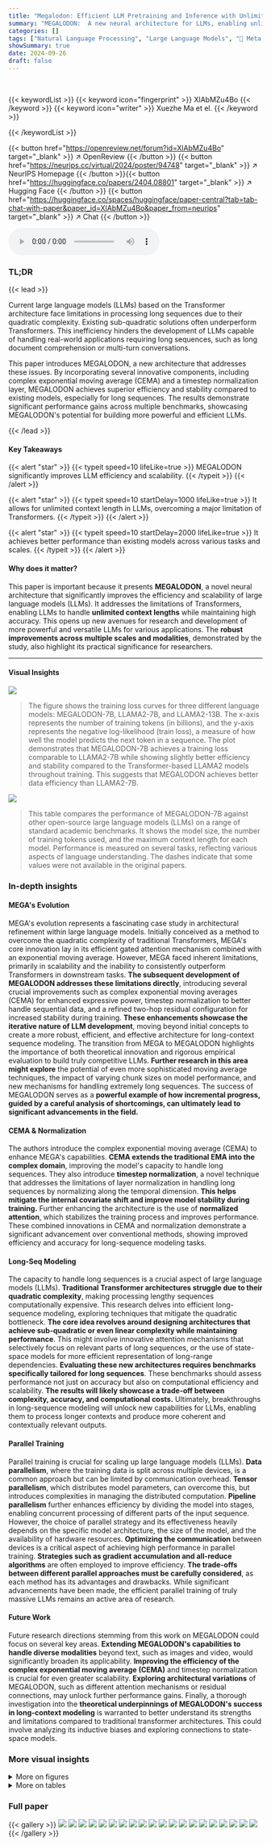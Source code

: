 ```yaml
---
title: "Megalodon: Efficient LLM Pretraining and Inference with Unlimited Context Length"
summary: "MEGALODON:  A new neural architecture for LLMs, enabling unlimited context length with improved efficiency and accuracy."
categories: []
tags: ["Natural Language Processing", "Large Language Models", "🏢 Meta AI",]
showSummary: true
date: 2024-09-26
draft: false
---
```


<br>

{{< keywordList >}}
{{< keyword icon="fingerprint" >}} XlAbMZu4Bo {{< /keyword >}}
{{< keyword icon="writer" >}} Xuezhe Ma et el. {{< /keyword >}}
 
{{< /keywordList >}}

{{< button href="https://openreview.net/forum?id=XlAbMZu4Bo" target="_blank" >}}
↗ OpenReview
{{< /button >}}
{{< button href="https://neurips.cc/virtual/2024/poster/94748" target="_blank" >}}
↗ NeurIPS Homepage
{{< /button >}}{{< button href="https://huggingface.co/papers/2404.08801" target="_blank" >}}
↗ Hugging Face
{{< /button >}}
{{< button href="https://huggingface.co/spaces/huggingface/paper-central?tab=tab-chat-with-paper&paper_id=XlAbMZu4Bo&paper_from=neurips" target="_blank" >}}
↗ Chat
{{< /button >}}



<audio controls>
    <source src="https://ai-paper-reviewer.com/XlAbMZu4Bo/podcast.wav" type="audio/wav">
    Your browser does not support the audio element.
</audio>


### TL;DR


{{< lead >}}

Current large language models (LLMs) based on the Transformer architecture face limitations in processing long sequences due to their quadratic complexity.  Existing sub-quadratic solutions often underperform Transformers. This inefficiency hinders the development of LLMs capable of handling real-world applications requiring long sequences, such as long document comprehension or multi-turn conversations. 



This paper introduces MEGALODON, a new architecture that addresses these issues. By incorporating several innovative components, including complex exponential moving average (CEMA) and a timestep normalization layer, MEGALODON achieves superior efficiency and stability compared to existing models, especially for long sequences. The results demonstrate significant performance gains across multiple benchmarks, showcasing MEGALODON's potential for building more powerful and efficient LLMs.

{{< /lead >}}


#### Key Takeaways

{{< alert "star" >}}
{{< typeit speed=10 lifeLike=true >}} MEGALODON significantly improves LLM efficiency and scalability. {{< /typeit >}}
{{< /alert >}}

{{< alert "star" >}}
{{< typeit speed=10 startDelay=1000 lifeLike=true >}} It allows for unlimited context length in LLMs, overcoming a major limitation of Transformers. {{< /typeit >}}
{{< /alert >}}

{{< alert "star" >}}
{{< typeit speed=10 startDelay=2000 lifeLike=true >}} It achieves better performance than existing models across various tasks and scales. {{< /typeit >}}
{{< /alert >}}

#### Why does it matter?
This paper is important because it presents **MEGALODON**, a novel neural architecture that significantly improves the efficiency and scalability of large language models (LLMs).  It addresses the limitations of Transformers, enabling LLMs to handle **unlimited context lengths** while maintaining high accuracy. This opens up new avenues for research and development of more powerful and versatile LLMs for various applications. The **robust improvements across multiple scales and modalities**, demonstrated by the study, also highlight its practical significance for researchers.

------
#### Visual Insights



![](https://ai-paper-reviewer.com/XlAbMZu4Bo/figures_1_1.jpg)

> The figure shows the training loss curves for three different language models: MEGALODON-7B, LLAMA2-7B, and LLAMA2-13B.  The x-axis represents the number of training tokens (in billions), and the y-axis represents the negative log-likelihood (train loss), a measure of how well the model predicts the next token in a sequence.  The plot demonstrates that MEGALODON-7B achieves a training loss comparable to LLAMA2-7B while showing slightly better efficiency and stability compared to the Transformer-based LLAMA2 models throughout training.  This suggests that MEGALODON achieves better data efficiency than LLAMA2-7B.





![](https://ai-paper-reviewer.com/XlAbMZu4Bo/tables_1_1.jpg)

> This table compares the performance of MEGALODON-7B against other open-source large language models (LLMs) on a range of standard academic benchmarks.  It shows the model size, the number of training tokens used, and the maximum context length for each model.  Performance is measured on several tasks, reflecting various aspects of language understanding. The dashes indicate that some values were not available in the original papers.





### In-depth insights


#### MEGA's Evolution
MEGA's evolution represents a fascinating case study in architectural refinement within large language models.  Initially conceived as a method to overcome the quadratic complexity of traditional Transformers, MEGA's core innovation lay in its efficient gated attention mechanism combined with an exponential moving average.  However, MEGA faced inherent limitations, primarily in scalability and the inability to consistently outperform Transformers in downstream tasks.  **The subsequent development of MEGALODON addresses these limitations directly**, introducing several crucial improvements such as complex exponential moving averages (CEMA) for enhanced expressive power, timestep normalization to better handle sequential data, and a refined two-hop residual configuration for increased stability during training.  **These enhancements showcase the iterative nature of LLM development**, moving beyond initial concepts to create a more robust, efficient, and effective architecture for long-context sequence modeling.  The transition from MEGA to MEGALODON highlights the importance of both theoretical innovation and rigorous empirical evaluation to build truly competitive LLMs.  **Further research in this area might explore** the potential of even more sophisticated moving average techniques, the impact of varying chunk sizes on model performance, and new mechanisms for handling extremely long sequences. The success of MEGALODON serves as a **powerful example of how incremental progress, guided by a careful analysis of shortcomings, can ultimately lead to significant advancements in the field.**

#### CEMA & Normalization
The authors introduce the complex exponential moving average (CEMA) to enhance MEGA's capabilities. **CEMA extends the traditional EMA into the complex domain**, improving the model's capacity to handle long sequences.  They also introduce **timestep normalization**, a novel technique that addresses the limitations of layer normalization in handling long sequences by normalizing along the temporal dimension. **This helps mitigate the internal covariate shift and improve model stability during training.**  Further enhancing the architecture is the use of **normalized attention**, which stabilizes the training process and improves performance.  These combined innovations in CEMA and normalization demonstrate a significant advancement over conventional methods, showing improved efficiency and accuracy for long-sequence modeling tasks.

#### Long-Seq Modeling
The capacity to handle long sequences is a crucial aspect of large language models (LLMs).  **Traditional Transformer architectures struggle due to their quadratic complexity**, making processing lengthy sequences computationally expensive.  This research delves into efficient long-sequence modeling, exploring techniques that mitigate the quadratic bottleneck.  **The core idea revolves around designing architectures that achieve sub-quadratic or even linear complexity while maintaining performance**.  This might involve innovative attention mechanisms that selectively focus on relevant parts of long sequences, or the use of state-space models for more efficient representation of long-range dependencies.  **Evaluating these new architectures requires benchmarks specifically tailored for long sequences**.  These benchmarks should assess performance not just on accuracy but also on computational efficiency and scalability.  **The results will likely showcase a trade-off between complexity, accuracy, and computational costs.**  Ultimately, breakthroughs in long-sequence modeling will unlock new capabilities for LLMs, enabling them to process longer contexts and produce more coherent and contextually relevant outputs.

#### Parallel Training
Parallel training is crucial for scaling up large language models (LLMs).  **Data parallelism**, where the training data is split across multiple devices, is a common approach but can be limited by communication overhead. **Tensor parallelism**, which distributes model parameters, can overcome this, but introduces complexities in managing the distributed computation.  **Pipeline parallelism** further enhances efficiency by dividing the model into stages, enabling concurrent processing of different parts of the input sequence.  However, the choice of parallel strategy and its effectiveness heavily depends on the specific model architecture, the size of the model, and the availability of hardware resources.  **Optimizing the communication** between devices is a critical aspect of achieving high performance in parallel training.  **Strategies such as gradient accumulation and all-reduce algorithms** are often employed to improve efficiency.  **The trade-offs between different parallel approaches must be carefully considered**, as each method has its advantages and drawbacks. While significant advancements have been made, the efficient parallel training of truly massive LLMs remains an active area of research.

#### Future Work
Future research directions stemming from this work on MEGALODON could focus on several key areas.  **Extending MEGALODON's capabilities to handle diverse modalities** beyond text, such as images and video, would significantly broaden its applicability.  **Improving the efficiency of the complex exponential moving average (CEMA)** and timestep normalization is crucial for even greater scalability.  **Exploring architectural variations** of MEGALODON, such as different attention mechanisms or residual connections, may unlock further performance gains. Finally, a thorough investigation into the **theoretical underpinnings of MEGALODON's success in long-context modeling** is warranted to better understand its strengths and limitations compared to traditional transformer architectures.  This could involve analyzing its inductive biases and exploring connections to state-space models.


### More visual insights

<details>
<summary>More on figures
</summary>


![](https://ai-paper-reviewer.com/XlAbMZu4Bo/figures_3_1.jpg)

> This figure compares three different normalization methods: Layer Normalization, Group Normalization, and Timestep Normalization.  It visually represents how each method calculates the mean and variance for normalization. Layer Normalization computes these statistics across the feature dimension for each timestep. Group Normalization computes them across a subset of the feature dimension and all timesteps.  Timestep Normalization calculates them cumulatively across the timesteps within each group of the feature dimension. The color coding helps to differentiate the regions over which the statistics are computed.


![](https://ai-paper-reviewer.com/XlAbMZu4Bo/figures_4_1.jpg)

> This figure illustrates the architecture of the MEGALODON model, showing a single layer's components and highlighting the differences between three normalization strategies: standard pre-norm, and a novel pre-norm with two-hop residual configuration.  The figure demonstrates the flow of information within a layer, including the complex exponential moving average (CEMA), normalized attention unit, and feed-forward network (FFN).  The subfigures highlight how the placement of Layer Normalization and Timestep Normalization impacts the residual connections.


![](https://ai-paper-reviewer.com/XlAbMZu4Bo/figures_6_1.jpg)

> This figure compares the training speed (Tokens Per Second) of LLAMA2-7B and MEGALODON-7B models using 4K and 32K context lengths.  It demonstrates that MEGALODON-7B is faster than LLAMA2-7B at 32K context length. At 4K context length, MEGALODON-7B is slightly slower than LLAMA2-7B. The y-axis represents tokens per second, a measure of speed. The x-axis shows the model and context length.


![](https://ai-paper-reviewer.com/XlAbMZu4Bo/figures_7_1.jpg)

> This figure shows the perplexity (PPL) scores for the MEGALODON-7B model on a validation dataset of long sequences (at least 2M tokens), for various context lengths ranging from 4K to 2M tokens. The graph shows a clear downward trend of the perplexity scores as the context length increases, demonstrating the model's ability to leverage longer context windows for improved prediction accuracy.


![](https://ai-paper-reviewer.com/XlAbMZu4Bo/figures_7_2.jpg)

> The figure shows the perplexity (PPL) scores for MEGALODON and other models across different context lengths, demonstrating the model's ability to handle very long sequences.  The x-axis represents context length, ranging from 4K to 2M tokens, and the y-axis shows the PPL.  Lower PPL indicates better performance. The graph visually demonstrates that as context length increases, the perplexity decreases, indicating that MEGALODON effectively utilizes long-range dependencies.


</details>




<details>
<summary>More on tables
</summary>


![](https://ai-paper-reviewer.com/XlAbMZu4Bo/tables_7_1.jpg)
> This table compares the performance of several 7B parameter chat models on the MT-Bench benchmark.  The models include Vicuna, LLAMA2-Chat (which uses Reinforcement Learning from Human Feedback - RLHF), Mistral-Instruct, and MEGALODON. The MT-Bench score is a measure of the models' performance on a variety of tasks, with lower scores indicating better performance.  The table shows that MEGALODON performs comparably to LLAMA2-Chat, despite not using RLHF.

![](https://ai-paper-reviewer.com/XlAbMZu4Bo/tables_8_1.jpg)
> This table presents the top-1 accuracy results on the ImageNet-1K dataset for several different image classification models.  The models compared include ResNet-152, ViT-B, DeiT-B, MEGA, and MEGALODON.  The table shows the number of parameters for each model and its corresponding top-1 accuracy.  The purpose is to benchmark the performance of MEGALODON against established and related models on a standard image classification task.

![](https://ai-paper-reviewer.com/XlAbMZu4Bo/tables_8_2.jpg)
> This table presents the word-level perplexity results on the PG-19 benchmark for several autoregressive language models, including the proposed MEGALODON model.  The table compares MEGALODON's performance against existing models with different parameter counts, showing its improved performance on this specific benchmark.

![](https://ai-paper-reviewer.com/XlAbMZu4Bo/tables_15_1.jpg)
> This table compares the performance of MEGALODON-7B against various other open-source language models on a range of standard academic benchmarks.  The benchmarks assess capabilities in different areas like commonsense reasoning, world knowledge, reading comprehension, and question answering.  The table also shows each model's size (in billions of parameters), the context length (maximum sequence length it can handle), the total number of training tokens, and performance scores for each benchmark. The '-' symbol shows when the original paper did not provide data for that entry. This allows for a direct comparison of MEGALODON's performance against similar-sized models and highlights its strengths and weaknesses.

![](https://ai-paper-reviewer.com/XlAbMZu4Bo/tables_16_1.jpg)
> This table presents the results of the raw speech classification experiments using the Speech Commands dataset.  The models are compared based on their accuracy and number of parameters.  The goal is to evaluate how well the different models classify raw audio without the use of traditional signal processing techniques. MEGALODON achieves the highest accuracy (98.14) among the compared models.

![](https://ai-paper-reviewer.com/XlAbMZu4Bo/tables_16_2.jpg)
> This table compares the word-level perplexity (PPL) results of several autoregressive language models on the WikiText-103 dataset.  The models include a standard Transformer, Transformer-XL, S4, MEGA, and the proposed MEGALODON.  The table shows the number of parameters and the PPL achieved by each model, highlighting MEGALODON's improvement over existing models.

</details>




### Full paper

{{< gallery >}}
<img src="https://ai-paper-reviewer.com/XlAbMZu4Bo/1.png" class="grid-w50 md:grid-w33 xl:grid-w25" />
<img src="https://ai-paper-reviewer.com/XlAbMZu4Bo/2.png" class="grid-w50 md:grid-w33 xl:grid-w25" />
<img src="https://ai-paper-reviewer.com/XlAbMZu4Bo/3.png" class="grid-w50 md:grid-w33 xl:grid-w25" />
<img src="https://ai-paper-reviewer.com/XlAbMZu4Bo/4.png" class="grid-w50 md:grid-w33 xl:grid-w25" />
<img src="https://ai-paper-reviewer.com/XlAbMZu4Bo/5.png" class="grid-w50 md:grid-w33 xl:grid-w25" />
<img src="https://ai-paper-reviewer.com/XlAbMZu4Bo/6.png" class="grid-w50 md:grid-w33 xl:grid-w25" />
<img src="https://ai-paper-reviewer.com/XlAbMZu4Bo/7.png" class="grid-w50 md:grid-w33 xl:grid-w25" />
<img src="https://ai-paper-reviewer.com/XlAbMZu4Bo/8.png" class="grid-w50 md:grid-w33 xl:grid-w25" />
<img src="https://ai-paper-reviewer.com/XlAbMZu4Bo/9.png" class="grid-w50 md:grid-w33 xl:grid-w25" />
<img src="https://ai-paper-reviewer.com/XlAbMZu4Bo/10.png" class="grid-w50 md:grid-w33 xl:grid-w25" />
<img src="https://ai-paper-reviewer.com/XlAbMZu4Bo/11.png" class="grid-w50 md:grid-w33 xl:grid-w25" />
<img src="https://ai-paper-reviewer.com/XlAbMZu4Bo/12.png" class="grid-w50 md:grid-w33 xl:grid-w25" />
<img src="https://ai-paper-reviewer.com/XlAbMZu4Bo/13.png" class="grid-w50 md:grid-w33 xl:grid-w25" />
<img src="https://ai-paper-reviewer.com/XlAbMZu4Bo/14.png" class="grid-w50 md:grid-w33 xl:grid-w25" />
<img src="https://ai-paper-reviewer.com/XlAbMZu4Bo/15.png" class="grid-w50 md:grid-w33 xl:grid-w25" />
<img src="https://ai-paper-reviewer.com/XlAbMZu4Bo/16.png" class="grid-w50 md:grid-w33 xl:grid-w25" />
<img src="https://ai-paper-reviewer.com/XlAbMZu4Bo/17.png" class="grid-w50 md:grid-w33 xl:grid-w25" />
<img src="https://ai-paper-reviewer.com/XlAbMZu4Bo/18.png" class="grid-w50 md:grid-w33 xl:grid-w25" />
<img src="https://ai-paper-reviewer.com/XlAbMZu4Bo/19.png" class="grid-w50 md:grid-w33 xl:grid-w25" />
<img src="https://ai-paper-reviewer.com/XlAbMZu4Bo/20.png" class="grid-w50 md:grid-w33 xl:grid-w25" />
{{< /gallery >}}